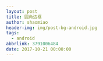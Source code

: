 ```yaml
---
layout: post
title: 圆角边框
author: shaomiao
header-img: img/post-bg-android.jpg
tags:
  - android
abbrlink: 3791006484
date: 2017-10-21 00:00:00
---
```

<shape xmlns:android="http://schemas.android.com/apk/res/android">
    <solid android:color="#ffffff" />
    <corners android:topLeftRadius="5dp"
        android:topRightRadius="5dp"
        android:bottomRightRadius="5dp"
        android:bottomLeftRadius="5dp"/>
    <stroke android:width="0.5dp" android:color="#cbab78" />
</shape>
